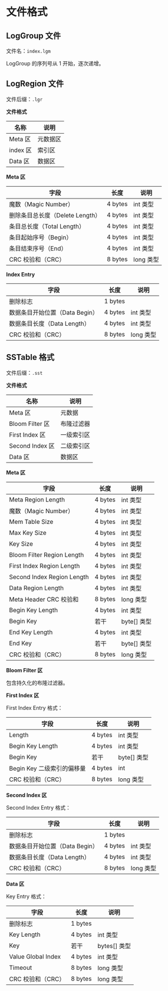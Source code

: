 # 文件格式

## LogGroup 文件

文件名：`index.lgm`

LogGroup 的序列号从 1 开始，逐次递增。

## LogRegion 文件

文件后缀：`.lgr`

**文件格式**

| 名称     | 说明     |
| -------- | -------- |
| Meta 区  | 元数据区 |
| index 区 | 索引区   |
| Data 区  | 数据区   |

**Meta 区**

| 字段                            | 长度    | 说明      |
| ------------------------------- | ------- | --------- |
| 魔数（Magic Number）            | 4 bytes | int 类型  |
| 删除条目总长度（Delete Length） | 4 bytes | int 类型  |
| 条目总长度（Total Length）      | 4 bytes | int 类型  |
| 条目起始序号（Begin）           | 4 bytes | int 类型  |
| 条目结束序号（End）             | 4 bytes | int 类型  |
| CRC 校验和（CRC）               | 8 bytes | long 类型 |

**Index Entry**

| 字段                           | 长度    | 说明      |
| ------------------------------ | ------- | --------- |
| 删除标志                       | 1 bytes |           |
| 数据条目开始位置（Data Begin） | 4 bytes | int 类型  |
| 数据条目长度（Data Length）    | 4 bytes | int 类型  |
| CRC 校验和（CRC）              | 8 bytes | long 类型 |

## SSTable 格式

文件后缀：`.sst`

**文件格式**

| 名称            | 说明       |
| --------------- | ---------- |
| Meta 区         | 元数据     |
| Bloom Filter 区 | 布隆过滤器 |
| First Index 区  | 一级索引区 |
| Second Index 区 | 二级索引区 |
| Data 区         | 数据区     |

**Meta 区**

| 字段                       | 长度    | 说明        |
| -------------------------- | ------- | ----------- |
| Meta Region Length         | 4 bytes | int 类型    |
| 魔数（Magic Number）       | 4 bytes | int 类型    |
| Mem Table Size             | 4 bytes | int 类型    |
| Max Key Size               | 4 bytes | int 类型    |
| Key Size                   | 4 bytes | int 类型    |
| Bloom Filter Region Length | 4 bytes | int 类型    |
| First Index Region Length  | 4 bytes | int 类型    |
| Second Index Region Length | 4 bytes | int 类型    |
| Data Region Length         | 4 bytes | int 类型    |
| Meta Header CRC 校验和     | 8 bytes | long 类型   |
| Begin Key Length           | 4 bytes | int 类型    |
| Begin Key                  | 若干    | byte[] 类型 |
| End Key Length             | 4 bytes | int 类型    |
| End Key                    | 若干    | byte[] 类型 |
| CRC 校验和（CRC）          | 8 bytes | long 类型   |

**Bloom Filter 区**

包含持久化的布隆过滤器。

**First Index 区**

First Index Entry 格式：

| 字段                       | 长度    | 说明        |
| -------------------------- | ------- | ----------- |
| Length                     | 4 bytes | int 类型    |
| Begin Key Length           | 4 bytes | int 类型    |
| Begin Key                  | 若干    | byte[] 类型 |
| Begin Key 二级索引的偏移量 | 4 bytes | int         |
| CRC 校验和（CRC）          | 8 bytes | long 类型   |

**Second Index 区**

Second Index Entry 格式：

| 字段                           | 长度    | 说明      |
| ------------------------------ | ------- | --------- |
| 删除标志                       | 1 bytes |           |
| 数据条目开始位置（Data Begin） | 4 bytes | int 类型  |
| 数据条目长度（Data Length）    | 4 bytes | int 类型  |
| CRC 校验和（CRC）              | 8 bytes | long 类型 |

**Data 区**

Key Entry 格式：

| 字段               | 长度    | 说明         |
| ------------------ | ------- | ------------ |
| 删除标志           | 1 bytes |              |
| Key Length         | 4 bytes | int 类型     |
| Key                | 若干    | bytes[] 类型 |
| Value Global Index | 4 bytes | int 类型     |
| Timeout            | 8 bytes | long 类型    |
| CRC 校验和（CRC）  | 8 bytes | long 类型    |
